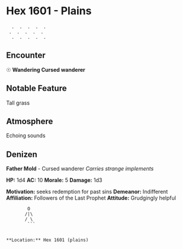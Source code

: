 # Hex 1601 - Plains
```
  .  .  .  .  .
 .  .  .  .  .
  .  .  .  .  .
```

## Encounter

☉ **Wandering Cursed wanderer**

## Notable Feature

Tall grass

## Atmosphere

Echoing sounds

## Denizen

**Father Mold** - Cursed wanderer
*Carries strange implements*

**HP:** 1d4 **AC:** 10 **Morale:** 5
**Damage:** 1d3

**Motivation:** seeks redemption for past sins
**Demeanor:** Indifferent
**Affiliation:** Followers of the Last Prophet
**Attitude:** Grudgingly helpful

```
        O
       /|\
       / \
        ```


**Location:** Hex 1601 (plains)
